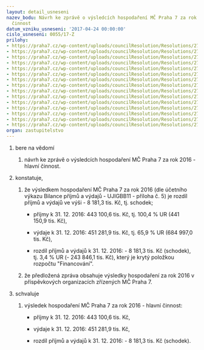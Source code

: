 ```yaml
---
layout: detail_usneseni
nazev_bodu: Návrh ke zprávě o výsledcích hospodaření MČ Praha 7 za rok 2016 - hlavní
  činnost
datum_vzniku_usneseni: '2017-04-24 00:00:00'
cislo_usneseni: 0055/17-Z
prilohy:
- https://praha7.cz/wp-content/uploads/councilResolution/Resolutions/27328/export/finalc1DuvodovazpravaovysledcichhospodareniMC2016~193622.docx
- https://praha7.cz/wp-content/uploads/councilResolution/Resolutions/27328/export/finalc2PrehleddotacizrozpoctuHMP2016~193621.xlsx
- https://praha7.cz/wp-content/uploads/councilResolution/Resolutions/27328/export/finalc3KomentarkdotacimzHMP2016~193620.docx
- https://praha7.cz/wp-content/uploads/councilResolution/Resolutions/27328/export/finalc4NIVdleORJ2015a2016~193619.xlsx
- https://praha7.cz/wp-content/uploads/councilResolution/Resolutions/27328/export/finalc41NIVdlepolozek2015a2016~193618.xlsx
- https://praha7.cz/wp-content/uploads/councilResolution/Resolutions/27328/export/finalc5BilanceUJIGBB112016~193617.pdf
- https://praha7.cz/wp-content/uploads/councilResolution/Resolutions/27328/export/finalc6Prehledcerpaniinvestic2016~193616.xlsx
- https://praha7.cz/wp-content/uploads/councilResolution/Resolutions/27328/export/finalc7Komentarkinvakcich2016~193615.docx
- https://praha7.cz/wp-content/uploads/councilResolution/Resolutions/27328/export/finalc8VHPO2016~193614.docx
- https://praha7.cz/wp-content/uploads/councilResolution/Resolutions/27328/export/finalc9RozborhospodareniPOPCP72016~193613.doc
- https://praha7.cz/wp-content/uploads/councilResolution/Resolutions/27328/export/finalc10RozborhospodareniPOSAZ2016~193612.DOC
- https://praha7.cz/wp-content/uploads/councilResolution/Resolutions/27328/export/finalc11RozboryhospodareniPOMSaZS2016~193611.doc
- https://praha7.cz/wp-content/uploads/councilResolution/Resolutions/27328/export/finalc12Prehledprijatychdotacipol41372016~193610.pdf
- https://praha7.cz/wp-content/uploads/councilResolution/Resolutions/27328/export/usnRMC034017~193609.pdf
- https://praha7.cz/wp-content/uploads/councilResolution/Resolutions/27328/export/export~301297.pdf
organ: zastupitelstvo
---
```

<OL class=urzList_view id=urzList>
<LI class=urzClass1><SPAN name="1">bere na vědomí</SPAN> 
<OL class=urzOlClass>
<LI class=urzClass2 style="TEXT-ALIGN: left"><SPAN>
<P>návrh ke zprávě o výsledcích hospodaření MČ Praha 7 za rok 2016 - hlavní činnost.</P></SPAN></LI></OL></LI>
<LI class=urzClass1><SPAN name="50">konstatuje,</SPAN> 
<OL class=urzOlClass>
<LI class=urzClass2 style="TEXT-ALIGN: left"><SPAN>
<P>že výsledkem hospodaření MČ Praha 7&nbsp;za rok&nbsp;2016 (dle účetního výkazu Bilance příjmů a výdajů - UJIGBB11 - příloha č. 5) je rozdíl příjmů a výdajů ve výši - 8 181,3&nbsp;tis. Kč, tj. schodek;</P></SPAN>
<UL class=urzUlClass>
<LI class=urzClass3 style="TEXT-ALIGN: left"><SPAN>
<P>příjmy k 31. 12. 2016:&nbsp;443 100,6&nbsp;tis. Kč, tj.&nbsp;100,4 % UR (441 150,9&nbsp;tis. Kč),</P></SPAN></LI>
<LI class=urzClass3 style="TEXT-ALIGN: left"><SPAN>
<P>výdaje k 31. 12. 2016:&nbsp;451 281,9 tis. Kč, tj.&nbsp;65,9 % UR (684&nbsp;997,0 tis. Kč),</P></SPAN></LI>
<LI class=urzClass3 style="TEXT-ALIGN: left"><SPAN>
<P>rozdíl příjmů&nbsp;a výdajů k 31. 12. 2016: -&nbsp;8 181,3&nbsp;tis. Kč (schodek), tj.&nbsp;3,4 % UR (- 243 846,1 tis. Kč), který je krytý položkou rozpočtu "Financování".</P></SPAN></LI></UL></LI>
<LI class=urzClass2 style="TEXT-ALIGN: left"><SPAN>
<P>že předložená zpráva obsahuje výsledky hospodaření&nbsp;za rok&nbsp;2016 v příspěvkových organizacích zřízených MČ Praha 7.</P></SPAN></LI></OL></LI>
<LI class=urzClass1><SPAN name="24">schvaluje</SPAN> 
<OL class=urzOlClass>
<LI class=urzClass2 style="TEXT-ALIGN: left"><SPAN>
<P>výsledek hospodaření MČ Praha 7&nbsp;za rok&nbsp;2016 - hlavní činnost:</P></SPAN>
<UL class=urzUlClass>
<LI class=urzClass3 style="TEXT-ALIGN: left"><SPAN>
<P>příjmy k 31. 12. 2016:&nbsp;443 100,6 tis. Kč,</P></SPAN></LI>
<LI class=urzClass3 style="TEXT-ALIGN: left"><SPAN>
<P>výdaje k 31. 12. 2016:&nbsp;451 281,9&nbsp;tis. Kč,</P></SPAN></LI>
<LI class=urzClass3 style="TEXT-ALIGN: left"><SPAN>
<P>rozdíl příjmů a výdajů k 31. 12. 2016: -&nbsp;8 181,3&nbsp;tis. Kč (schodek).</P></SPAN></LI></UL></LI></OL></LI></OL>